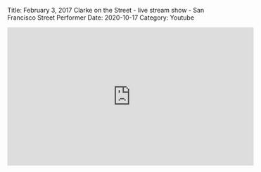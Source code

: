 Title: February 3, 2017 Clarke on the Street - live stream show - San Francisco Street Performer
Date: 2020-10-17
Category: Youtube

<iframe width="560" height="315" src="https://www.youtube.com/embed/Kh_HXrtjkRY" title="YouTube video player" frameborder="0" allow="accelerometer; autoplay; clipboard-write; encrypted-media; gyroscope; picture-in-picture" allowfullscreen></iframe>

